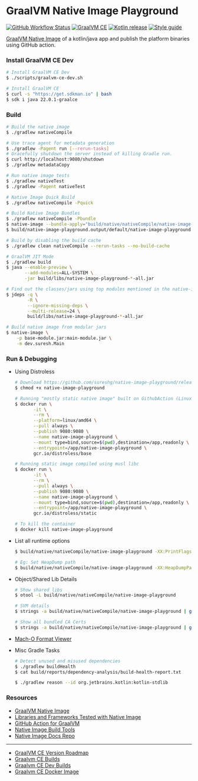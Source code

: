 # GraalVM Native Image Playground

[![GitHub Workflow Status][gha_badge]][gha_url]
[![GraalVM CE][graalvm_img]][graalvm_url]
[![Kotlin release][kt_img]][kt_url]
[![Style guide][ktlint_img]][ktlint_url]

[GraalVM Native Image](https://www.graalvm.org/reference-manual/native-image/) of a kotlin/java app
and publish the platform binaries using GitHub action.

### Install GraalVM CE Dev

```bash
# Install GraalVM CE Dev
$ ./scripts/graalvm-ce-dev.sh

# Install GraalVM CE
$ curl -s "https://get.sdkman.io" | bash
$ sdk i java 22.0.1-graalce
```

### Build

```bash
# Build the native image
$ ./gradlew nativeCompile

# Use trace agent for metadata generation
$ ./gradlew -Pagent run [--rerun-tasks]
# Gracefully shutdown the server instead of killing Gradle run.
$ curl http://localhost:9080/shutdown
$ ./gradlew metadataCopy

# Run native image tests
$ ./gradlew nativeTest
$ ./gradlew -Pagent nativeTest

# Native Image Quick Build
$ ./gradlew nativeCompile -Pquick

# Build Native Image Bundles
$ ./gradlew nativeCompile -Pbundle
$ native-image --bundle-apply="build/native/nativeCompile/native-image-playground.nib"
$ build/native-image-playground.output/default/native-image-playground

# Build by disabling the build cache
$ ./gradlew clean nativeCompile --rerun-tasks --no-build-cache

# GraalVM JIT Mode
$ ./gradlew build
$ java --enable-preview \
       --add-modules=ALL-SYSTEM \
       -jar build/libs/native-image-playground-*-all.jar

# Find out the classes/jars using top modules mentioned in the native-image build output
$ jdeps -q \
        -R \
        --ignore-missing-deps \
        --multi-release=24 \
        build/libs/native-image-playground-*-all.jar

# Build native image from modular jars
$ native-image \
    -p base-module.jar:main-module.jar \
    -m dev.suresh.Main
```

### Run & Debugging

- Using Distroless

   ```bash
  # Download https://github.com/sureshg/native-image-playground/releases/latest and extract it
  $ chmod +x native-image-playground

  # Running "mostly static native image" built on GithubAction (Linux amd64)
  $ docker run \
          -it \
          --rm \
          --platform=linux/amd64 \
          --pull always \
          --publish 9080:9080 \
          --name native-image-playground \
          --mount type=bind,source=$(pwd),destination=/app,readonly \
          --entrypoint=/app/native-image-playground \
          gcr.io/distroless/base

  # Running static image compiled using musl libc
  $ docker run \
          -it \
          --rm \
          --pull always \
          --publish 9080:9080 \
          --name native-image-playground \
          --mount type=bind,source=$(pwd),destination=/app,readonly \
          --entrypoint=/app/native-image-playground \
          gcr.io/distroless/static

  # To kill the container
  $ docker kill native-image-playground
  ```

- List all runtime options

  ```bash
  $ build/native/nativeCompile/native-image-playground -XX:PrintFlags= 2>&1

  # Eg: Set HeapDump path
  $ build/native/nativeCompile/native-image-playground -XX:HeapDumpPath=$HOME/heapdump.hprof
  ```

- Object/Shared Lib Details

   ```bash
   # Show shared libs
   $ otool -L build/native/nativeCompile/native-image-playground

   # SVM details
   $ strings -a build/native/nativeCompile/native-image-playground | grep -i com.oracle.svm.core.VM

   # Show all bundled CA Certs
   $ strings -a build/native/nativeCompile/native-image-playground | grep -i "cn="
   ```

- [Mach-O Format Viewer](https://github.com/horsicq/XMachOViewer)


- Misc Gradle Tasks

   ```bash
   # Detect unused and misused dependencies
   $ ./gradlew buildHealth
   $ cat build/reports/dependency-analysis/build-health-report.txt

   $ ./gradlew reason --id org.jetbrains.kotlin:kotlin-stdlib
   ```

### Resources

* [GraalVM Native Image](https://www.graalvm.org/reference-manual/native-image/)
* [Libraries and Frameworks Tested with Native Image](https://www.graalvm.org/native-image/libraries-and-frameworks/#libraries-and-frameworks-tested-with-native-image)
* [GitHub Action for GraalVM](https://github.com/marketplace/actions/github-action-for-graalvm)
* [Native Image Build Tools](https://graalvm.github.io/native-build-tools/)
* [Native Image Docs Repo](https://github.com/oracle/graal/tree/master/docs/reference-manual/native-image)

<hr>

* [GraalVM CE Version Roadmap](https://www.graalvm.org/release-notes/release-calendar/)
* [Graalvm CE Builds](https://github.com/graalvm/graalvm-ce-builds/releases/)
* [Graalvm CE Dev Builds](https://github.com/graalvm/graalvm-ce-dev-builds/releases/)
* [Graalvm CE Docker Image](https://github.com/graalvm/container/pkgs/container/graalvm-ce)

[graalvm_url]: https://github.com/graalvm/graalvm-ce-dev-builds/releases/

[graalvm_img]: https://img.shields.io/github/v/release/graalvm/graalvm-ce-dev-builds?color=125b6b&label=graalvm-ce-dev&logo=oracle&logoColor=d3eff5

[graalvm_reachability_url]: https://github.com/oracle/graalvm-reachability-metadata/tree/master/metadata

[graalvm_reachability_img]: https://img.shields.io/github/v/release/oracle/graalvm-reachability-metadata?color=125b6b&label=graalvm-reachability&logo=oracle&logoColor=d3eff5

[gl_dashboard_url]: https://www.graalvm.org/dashboard/

[gl_dashboard_img]: https://img.shields.io/badge/GraalVM-Dashboard-125b6b.svg?logo=clyp&logoColor=d3eff5

[nativeimage_cs_url]: https://www.graalvm.org/uploads/quick-references/Native-Image_v2/CheatSheet_Native_Image_v2_(EU_A4).pdf

[nativeimage_cs_img]: https://img.shields.io/badge/NativeImage-CheatSheet-125b6b.svg?logo=oracle&logoColor=d3eff5

[kt_url]: https://github.com/JetBrains/kotlin/releases/latest

[kt_img]: https://img.shields.io/github/v/release/Jetbrains/kotlin?include_prereleases&color=7f53ff&label=Kotlin&logo=kotlin&logoColor=7f53ff

[gha_url]: https://github.com/sureshg/native-image-playground/actions/workflows/graalvm.yml

[gha_badge]: https://img.shields.io/github/actions/workflow/status/sureshg/native-image-playground/graalvm.yml?branch=main&color=green&label=Build&logo=Github-Actions&logoColor=green

[sty_url]: https://kotlinlang.org/docs/coding-conventions.html

[sty_img]: https://img.shields.io/badge/style-Kotlin--Official-40c4ff.svg?logo=kotlin&logoColor=40c4ff

[ktlint_url]: https://ktlint.github.io/

[ktlint_img]: https://img.shields.io/badge/code%20style-%E2%9D%A4-FF4081.svg?logo=kotlin&logoColor=FF4081

[//]: # (⬇️  🖌️  🧭🎨️ 🧭✨ 🌊 ⏳ 📫 📖 🎨 🍫 📐)
